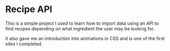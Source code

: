 # Recipe API

This is a simple project I used to learn how to import data using an API to find recipes
depending on what ingredient the user may be looking for.

It also gave me an introduction into animations in CSS and is one of the first sites I completed.
